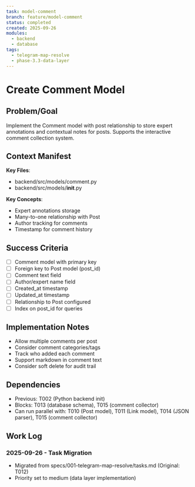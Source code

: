 ```yaml
---
task: model-comment
branch: feature/model-comment
status: completed
created: 2025-09-26
modules:
  - backend
  - database
tags:
  - telegram-map-resolve
  - phase-3.3-data-layer
---
```


# Create Comment Model

## Problem/Goal
Implement the Comment model with post relationship to store expert annotations and contextual notes for posts. Supports the interactive comment collection system.

## Context Manifest
**Key Files**:
- backend/src/models/comment.py
- backend/src/models/__init__.py

**Key Concepts**:
- Expert annotations storage
- Many-to-one relationship with Post
- Author tracking for comments
- Timestamp for comment history

## Success Criteria
- [ ] Comment model with primary key
- [ ] Foreign key to Post model (post_id)
- [ ] Comment text field
- [ ] Author/expert name field
- [ ] Created_at timestamp
- [ ] Updated_at timestamp
- [ ] Relationship to Post configured
- [ ] Index on post_id for queries

## Implementation Notes
- Allow multiple comments per post
- Consider comment categories/tags
- Track who added each comment
- Support markdown in comment text
- Consider soft delete for audit trail

## Dependencies
- Previous: T002 (Python backend init)
- Blocks: T013 (database schema), T015 (comment collector)
- Can run parallel with: T010 (Post model), T011 (Link model), T014 (JSON parser), T015 (comment collector)

## Work Log
### 2025-09-26 - Task Migration
- Migrated from specs/001-telegram-map-resolve/tasks.md (Original: T012)
- Priority set to medium (data layer implementation)